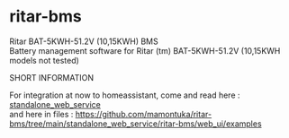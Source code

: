 # ritar-bms
Ritar BAT-5KWH-51.2V (10,15KWH) BMS  <br />
Battery management software for Ritar (tm) BAT-5KWH-51.2V (10,15KWH models not tested)  <br />

SHORT INFORMATION </br>

For integration at now to homeassistant, come and read here : [standalone_web_service
](https://github.com/mamontuka/ritar-bms/tree/main/standalone_web_service) </br>
and here in files : https://github.com/mamontuka/ritar-bms/tree/main/standalone_web_service/ritar-bms/web_ui/examples </br>
